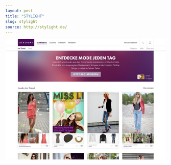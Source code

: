 ```yaml
---
layout: post
title: "STYLIGHT"
slug: stylight
source: http://stylight.de/
---
```


<img src="/assets/img/screenshots/stylight.jpg">

